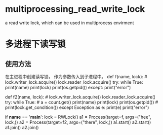 # multiprocessing_read_write_lock
a read write lock, which can be used in multiprocess envirment
# 多进程下读写锁
## 使用方法
在主进程中创建读写锁， 作为参数传入到子进程中。
def f(name, lock):
    # lock.writer_lock.acquire()
    lock.reader_lock.acquire()
    try:
            while True:
                print(name)
                print(lock)
                print(os.getpid())
    except:
            print("error")


def f2(name, lock):
    # lock.writer_lock.acquire()
    lock.reader_lock.acquire()
    try:
            while True:
                # a = count.get()
                print(name)
                print(lock)
                print(os.getpid())
                # print(lock.get_condition())
    except Exception as e:
        print(e)
        print("error")


if __name__ == '__main__':
    lock = RWLock()
    a1 = Process(target=f, args=("hee", lock,))
    a2 = Process(target=f2, args=("there", lock,))
    a1.start()
    a2.start()
    a1.join()
    a2.join()
